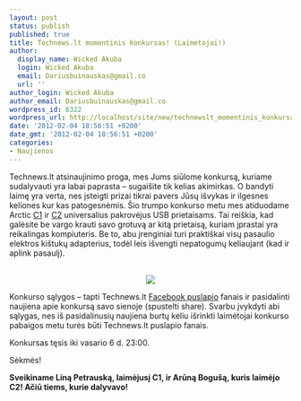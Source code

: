 ```yaml
---
layout: post
status: publish
published: true
title: Technews.lt momentinis konkursas! (Laimėtojai!)
author:
  display_name: Wicked Akuba
  login: Wicked Akuba
  email: Dariusbuinauskas@gmail.co
  url: ''
author_login: Wicked Akuba
author_email: Dariusbuinauskas@gmail.co
wordpress_id: 6322
wordpress_url: http://localhost/site/new/technewslt_momentinis_konkursas/
date: '2012-02-04 18:56:51 +0200'
date_gmt: '2012-02-04 18:56:51 +0200'
categories:
- Naujienos
---
```

<p>Technews.lt atsinaujinimo proga, mes Jums siūlome konkursą, kuriame sudalyvauti yra labai paprasta – sugaišite tik kelias akimirkas. O bandyti laimę yra verta, nes įsteigti prizai tikrai pavers Jūsų išvykas ir ilgesnes keliones kur kas patogesnėmis. Šio trumpo konkurso metu mes atiduodame Arctic <a class="ns" href=" http://www.arctic.ac/en/p/power/chargers/42/arctic-c1.html">C1</a> ir <a class="ns" href=" http://www.arctic.ac/en/p/power/45/arctic-c2.html">C2</a> universalius pakrovėjus USB prietaisams. Tai reiškia, kad galėsite be vargo krauti savo grotuvą ar kitą prietaisą, kuriam įprastai yra reikalingas kompiuteris. Be to, abu įrenginiai turi praktiškai visų pasaulio elektros kištukų adapterius, todėl leis išvengti nepatogumų keliaujant (kad ir aplink pasaulį). </p>
<p><center><br /><img src=" http://s15.postimage.org/tjbzjow97/3f6dcdad90dfa468c5766daa109c08f1.png" /><br /></center></p>
<p>Konkurso sąlygos – tapti Technews.lt <a class="ns" href="https://www.facebook.com/pages/Technewslt/147956510280">Facebook puslapio</a> fanais ir pasidalinti naujiena apie konkursą savo sienoje (spustelti share). Svarbu įvykdyti abi sąlygas, nes iš pasidalinusių naujiena burtų keliu išrinkti laimėtojai konkurso pabaigos metu turės būti Technews.lt puslapio fanais. </p>
<p>Konkursas tęsis iki vasario 6 d.  23:00.</p>
<p>Sėkmės!</p>
<p><b>Sveikiname Liną Petrauską, laimėjusį C1, ir Arūną Bogušą, kuris laimėjo C2! Ačiū tiems, kurie dalyvavo!</b><br /></p>
